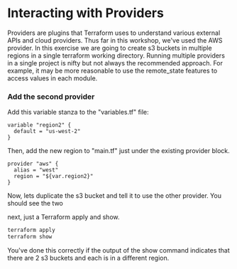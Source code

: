 # Interacting with Providers

Providers are plugins that Terraform uses to understand various external APIs and cloud providers.  Thus far in this
workshop, we've used the AWS provider.  In this exercise we are going to create s3 buckets in multiple regions in a
single terraform working directory.  Running multiple providers in a single project is nifty but not always the recommended
approach.  For example, it may be more reasonable to use the remote_state features to access values in each module.

### Add the second provider

Add this variable stanza to the "variables.tf" file:

```hcl
variable "region2" {
  default = "us-west-2"
}
```

Then, add the new region to "main.tf" just under the existing provider block.

```hcl
provider "aws" {
  alias = "west"
  region = "${var.region2}"
}
```

Now, lets duplicate the s3 bucket and tell it to use the other provider.  You should see the two 

next, just a Terraform apply and show.

```bash
terraform apply
terraform show
```
You've done this correctly if the output of the show command indicates that there are 2 s3 buckets and each is in a different region.